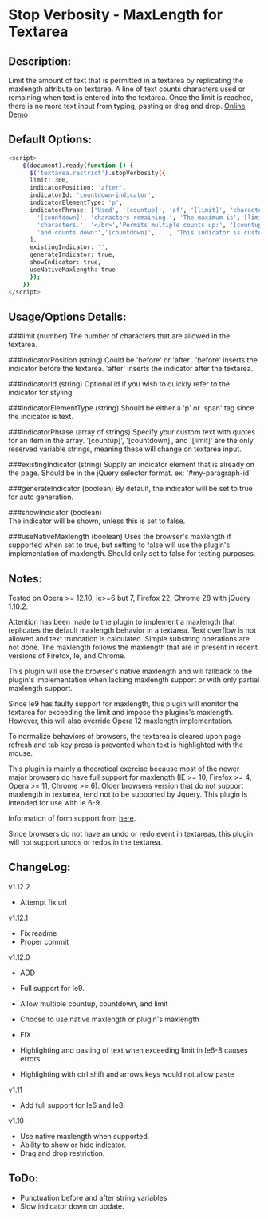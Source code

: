 Stop Verbosity - MaxLength for Textarea
=========================================

Description: 
-------------
Limit the amount of text that is permitted in a textarea by replicating the maxlength attribute on textarea. A line of text counts characters used or remaining when text is entered into the textarea. Once the limit is reached, there is no more text input from typing, pasting or drag and drop. [Online Demo](http://jsbin.com/iticir/6/edit)

Default Options:
-------------
```bash
<script>
	$(document).ready(function () {
	  $('textarea.restrict').stopVerbosity({
	  limit: 300,
      indicatorPosition: 'after',
      indicatorId: 'countdown-indicator',
      indicatorElementType: 'p',
      indicatorPhrase: ['Used', '[countup]', 'of', '[limit]', 'characters.',
        '[countdown]', 'characters remaining.', 'The maximum is','[limit]',
        'characters.', '</br>','Permits multiple counts up:', '[countup]', 
        'and counts down:','[countdown]', '.', 'This indicator is customizable.'
      ],
      existingIndicator: '',
      generateIndicator: true,
      showIndicator: true,
      useNativeMaxlength: true
	  });
	})
</script>
```

Usage/Options Details:
-------------
###limit (number)
    The number of characters that are allowed in the textarea.

###indicatorPosition (string)
    Could be 'before' or 'after'. 
    'before' inserts the indicator before the textarea.
    'after' inserts the indicator after the textarea.
	
###indicatorId (string)	
    Optional id if you wish to quickly refer to the indicator for styling.

###indicatorElementType (string)
    Should be either a 'p' or 'span' tag since the indicator is text.

###indicatorPhrase (array of strings)
    Specify your custom text with quotes for an item in the array. 
    '[countup]', '[countdown]', and '[limit]' are the only reserved variable strings, meaning these will change on textarea input. 

###existingIndicator (string)
    Supply an indicator element that is already on the page. 
    Should be in the jQuery selector format. ex: '#my-paragraph-id'

###generateIndicator (boolean)
    By default, the indicator will be set to true for auto generation. 
	
###showIndicator (boolean)	
    The indicator will be shown, unless this is set to false.
	
###useNativeMaxlength (boolean)	
    Uses the browser's maxlength if supported when set to true, but setting to false will use the plugin's implementation of maxlength. Should only set to false for testing purposes.

Notes:
------
Tested on Opera >= 12.10, Ie>=6 but 7, Firefox 22, Chrome 28 with jQuery 1.10.2. 

Attention has been made to the plugin to implement a maxlength that replicates the default maxlength behavior in a textarea. Text overflow is not allowed and text truncation is calculated. Simple substring operations are not done. The maxlength follows the maxlength that are in present in recent versions of Firefox, Ie, and Chrome.

This plugin will use the browser's native maxlength and will fallback to the plugin's implementation when lacking maxlength support or with only partial maxlength support.

Since Ie9 has faulty support for maxlength, this plugin will monitor the textarea for exceeding the limit and impose the plugins's maxlength. However, this will also override Opera 12 maxlength implementation.

To normalize behaviors of browsers, the textarea is cleared upon page refresh and tab key press is prevented when text is highlighted with the mouse. 

This plugin is mainly a theoretical exercise because most of the newer major browsers do have full support for maxlength (IE >= 10, Firefox >= 4, Opera >= 11, Chrome >= 6). Older browsers version that do not support maxlength in textarea, tend not to be supported by Jquery. This plugin is intended for use with Ie 6-9.

Information of form support from [here](http://www.wufoo.com/html5/).

Since browsers do not have an undo or redo event in textareas, this plugin will not support undos or redos in the textarea.

ChangeLog:
------
v1.12.2
* Attempt fix url

v1.12.1

* Fix readme
* Proper commit

v1.12.0

* ADD
* Full support for Ie9.
* Allow multiple countup, countdown, and limit
* Choose to use native maxlength or plugin's maxlength

* FIX
* Highlighting and pasting of text when exceeding limit in Ie6-8 causes errors
* Highlighting with ctrl shift and arrows keys would not allow paste

v1.11

* Add full support for Ie6 and Ie8.

v1.10

* Use native maxlength when supported.
* Ability to show or hide indicator.
* Drag and drop restriction.

ToDo:
------
* Punctuation before and after string variables
* Slow indicator down on update.
